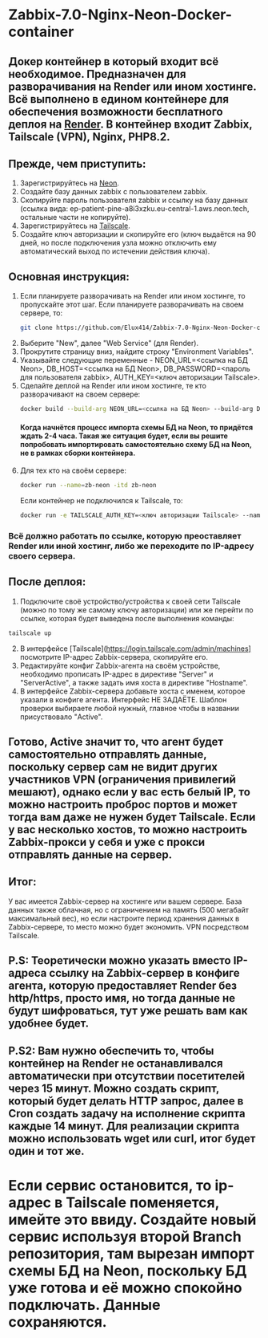 # Zabbix-7.0-Nginx-Neon-Docker-container
## Докер контейнер в который входит всё необходимое. Предназначен для разворачивания на Render или ином хостинге. Всё выполнено в едином контейнере для обеспечения возможности бесплатного деплоя на [Render](https://render.com/). В контейнер входит Zabbix, Tailscale (VPN), Nginx, PHP8.2.

## Прежде, чем приступить:

1. Зарегистрируйтесь на [Neon](https://neon.tech/).
2. Создайте базу данных zabbix с пользователем zabbix.
3. Скопируйте пароль пользователя zabbix и ссылку на базу данных (ссылка вида: ep-patient-pine-a8i3xzku.eu-central-1.aws.neon.tech, остальные части не копируйте).
4. Зарегистрируйтесь на [Tailscale](https://tailscale.com/).
5. Создайте ключ авторизации и скопируйте его (ключ выдаётся на 90 дней, но после подключения узла можно отключить ему автоматический выход по истечении действия ключа).

## Основная инструкция:

1. Если планируете разворачивать на Render или ином хостинге, то пропускайте этот шаг. Если планируете разворачивать на своем сервере, то:
   ```bash
   git clone https://github.com/Elux414/Zabbix-7.0-Nginx-Neon-Docker-container
   ```
2. Выберите "New", далее "Web Service" (для Render).
3. Прокрутите страницу вниз, найдите строку "Environment Variables".
4. Указывайте следующие переменные - NEON_URL=<ссылка на БД Neon>, DB_HOST=<ссылка на БД Neon>, DB_PASSWORD=<пароль для пользователя zabbix>, AUTH_KEY=<ключ авторизации Tailscale>.
5. Сделайте деплой на Render или ином хостинге, те кто разворачивают на своем сервере:
   ```bash
   docker build --build-arg NEON_URL=<ссылка на БД Neon> --build-arg DB_HOST=<ссылка на БД Neon> --build-arg DB_PASSWORD=<пароль для пользователя zabbix> --build-arg AUTH_KEY=<ключ авторизации Tailscale> -t zb-neon .
   ```
   #### Когда начнётся процесс импорта схемы БД на Neon, то придётся ждать 2-4 часа. Такая же ситуация будет, если вы решите попробовать импортировать самостоятельно схему БД на Neon, не в рамках сборки контейнера.
6. Для тех кто на своём сервере:
   ```bash
   docker run --name=zb-neon -itd zb-neon
   ```
   Если контейнер не подключился к Tailscale, то:
   ```bash
   docker run -e TAILSCALE_AUTH_KEY=<ключ авторизации Tailscale> --name=zb-neon -itd zb-neon
   ```

### Всё должно работать по ссылке, которую преоставляет Render или иной хостинг, либо же переходите по IP-адресу своего сервера.

## После деплоя:

1. Подключите своё устройство/устройства к своей сети Tailscale (можно по тому же самому ключу авторизации) или же перейти по ссылке, которая будет выведена после выполнения команды:
```bash
tailscale up
```
2. В интерфейсе [Tailscale](https://login.tailscale.com/admin/machines] посмотрите IP-адрес Zabbix-сервера, скопируйте его.
3. Редактируйте конфиг Zabbix-агента на своём устройстве, необходимо прописать IP-адрес в директиве "Server" и "ServerActive", а также задать имя хоста в директиве "Hostname".
4. В интерфейсе Zabbix-сервера добавьте хоста с именем, которое указали в конфиге агента. Интерфейс НЕ ЗАДАЁТЕ. Шаблон проверки выбираете любой нужный, главное чтобы в названии присуствовало "Active".

## Готово, Active значит то, что агент будет самостоятельно отправлять данные, поскольку сервер сам не видит других участников VPN (ограничения привилегий мешают), однако если у вас есть белый IP, то можно настроить проброс портов и может тогда вам даже не нужен будет Tailscale. Если у вас несколько хостов, то можно настроить Zabbix-прокси у себя и уже с прокси отправлять данные на сервер.

## Итог:

У вас имеется Zabbix-сервер на хостинге или вашем сервере. База данных также облачная, но с ограничением на память (500 мегабайт максимальный вес), но если настроите период хранения данных в Zabbix-сервере, то место можно будет экономить. VPN посредством Tailscale.

## P.S: Теоретически можно указать вместо IP-адреса ссылку на Zabbix-сервер в конфиге агента, которую предоставляет Render без http/https, просто имя, но тогда данные не будут шифроваться, тут уже решать вам как удобнее будет.
## P.S2: Вам нужно обеспечить то, чтобы контейнер на Render не останавливался автоматически при отсутствии посетителей через 15 минут. Можно создать скрипт, который будет делать HTTP запрос, далее в Cron создать задачу на исполнение скрипта каждые 14 минут. Для реализации скрипта можно использовать wget или curl, итог будет один и тот же.

# Если сервис остановится, то ip-адрес в Tailscale поменяется, имейте это ввиду. Создайте новый сервис используя второй Branch репозитория, там вырезан импорт схемы БД на Neon, поскольку БД уже готова и её можно спокойно подключать. Данные сохраняются.
